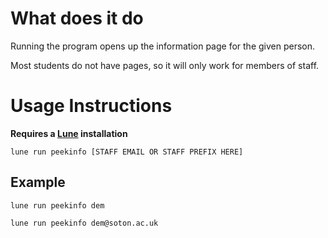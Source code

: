 # What does it do

Running the program opens up the information page for the given person.

Most students do not have pages, so it will only work for members of staff.

# Usage Instructions

**Requires a [Lune](https://lune-org.github.io/docs) installation**

`lune run peekinfo [STAFF EMAIL OR STAFF PREFIX HERE]`

## Example

`lune run peekinfo dem`

`lune run peekinfo dem@soton.ac.uk`
